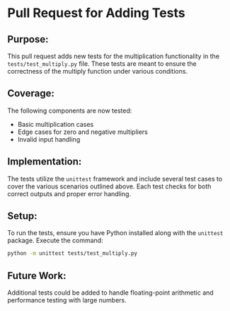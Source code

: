 # Pull Request for Adding Tests

## Purpose:
This pull request adds new tests for the multiplication functionality in the `tests/test_multiply.py` file. These tests are meant to ensure the correctness of the multiply function under various conditions.

## Coverage:
The following components are now tested:
- Basic multiplication cases
- Edge cases for zero and negative multipliers
- Invalid input handling

## Implementation:
The tests utilize the `unittest` framework and include several test cases to cover the various scenarios outlined above. Each test checks for both correct outputs and proper error handling.

## Setup:
To run the tests, ensure you have Python installed along with the `unittest` package. Execute the command:
```bash
python -m unittest tests/test_multiply.py
```

## Future Work:
Additional tests could be added to handle floating-point arithmetic and performance testing with large numbers.
